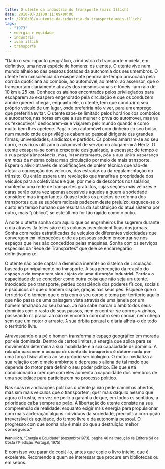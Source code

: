 ```yaml
---
title: O utente da indústria do transporte (mais Illich)
date: 2010-03-31T00:11:09+00:00
url: /2010/03/o-utente-da-industria-do-transporte-mais-illich/
tags:
  - "1973"
  - energia e equidade
  - indústria
  - ivan illich
  - transporte
---
```


“Dado o seu impacto geográfico, a indústria do transporte modela, em definitivo, uma nova espécie de homens: os utentes. O utente vive num mundo alheio ao das pessoas dotadas da autonomia dos seus membros. O utente tem consciência da exasperante penúria de tempo provocada pela corrida quotidiana ao comboio, ao automóvel, ao metro, ao ascensor, que o transportam diariamente através dos mesmos canais e túneis num raio de 10 km a 25 km. Conhece os atalhos encontrados pelos privilegiados para escaparem ao exaspero engendrado pela circulação e que os conduzem aonde querem chegar, enquanto ele, o utente, tem que conduzir o seu próprio veículo de um lugar, onde preferiria não viver, para um emprego que preferiria evitar. O utente sabe-se limitado pelos horários dos comboios e autocarros, nas horas em que a sua mulher o priva do automóvel, mas vê os “executivos” deslocarem-se e viajarem pelo mundo quando e como muito bem lhes apetece. Paga o seu automóvel com dinheiro do seu bolso, num mundo onde os privilégios cabem ao pessoal dirigente das grandes firmas, universidades, sindicatos e partidos. Os pobres amarram-se ao seu carro, e os ricos utilizam o automóvel de serviço ou alugam-no à Hertz. O utente exaspera-se com a crescente desigualdade, a escassez de tempo e a sua própria impotência, mas, insensatamente, põe a sua única esperança em _mais_ da mesma coisa: mais circulação por meio de mais transporte. Espera o alívio através de modificações de ordem técnica que hão-de afetar a concepção dos veículos, das estradas ou da regulamentação do trânsito. Ou então espera uma revolução que transfira a propriedade dos veículos para a coletividade e que, por meio de descontos nos salários, mantenha uma rede de transportes gratuitos, cujas seções mais velozes e caras serão outra vez apenas acessíveis àqueles a quem a sociedade considere mais importantes. Quase todos os projetos de reforma dos transportes que se supõem radicais padecem deste prejuízo: esquece-se o custo em tempo humano que resultaria da substituição do atual sistema por outro, mais “público”, se este último for tão rápido como o outro.

À noite o utente sonha com aquilo que os engenheiros lhe sugerem durante o dia através da televisão e das colunas pseudocientíficas dos jornais. Sonha com redes estratificadas de veículos de diferentes velocidades que convergem em interseções onde as pessoas podem encontrar-se nos espaços que lhes são concedidos pelas máquinas. Sonha com os serviços especiais da “Rede de Transportes” que dele se encarregarão definitivamente.

O utente não pode captar a demência inerente ao sistema de circulação baseado principalmente no transporte. A sua percepção da relação do espaço e do tempo tem sido objeto de uma distorção industrial. Perdeu a capacidade de se conceber como outra coisa que não seja um utente. Intoxicado pelo transporte, perdeu consciência dos poderes físicos, sociais e psíquicos de que o homem dispõe, graças aos seus pés. Esquece que o território é o homem que o cria com o seu corpo e toma por território aquilo que não passa de uma paisagem vista através de uma janela por um homem amarrado ao seu banco. Já não sabe marcar o âmbito dos seus domínios com o rasto do seus passos, nem encontrar-se com os vizinhos, passeando na praça. Já não se encontra com outro sem chocar, nem chega sem que um motor o arraste. A sua órbita pontual e diária alheia-o de todo o território livre.

Atravessando-o a pé o homem transforma o espaço geográfico em morada por ele dominada. Dentro de certos limites, a energia que aplica para se movimentar determina a sua mobilidade e a sua capacidade de domínio. A relação para com o espaço do utente de transportes é determinada por uma força física alheia ao seu próprio ser biológico. O motor mediatiza a sua relação com o meio ambiente e depressa o aliena de tal modo que depende do motor para definir o seu poder político. Ele que está condicionado a crer que com eles aumenta a capacidade dos membros de uma sociedade para participarem no processo político.

Nas suas reivindicações políticas o utente já não pede caminhos abertos, mas sim mais veículos que o transportem; quer mais daquilo mesmo que agora o frustra, em vez de pedir a garantia de que, em todos os sentidos, a prioridade caiba sempre ao peão. A libertação do utente consiste na sua compreensão de realidade: enquanto exigir mais energia para propulsionar com mais aceleração alguns indivíduos da sociedade, precipita a corrupção irreversível da equidade, do tempo livre e da autonomia pessoal. O progresso com que sonha não é mais do que a destruição melhor conseguida.”

<small><strong>Ivan Illich</strong>, “Energia e Equidade” (dezembro/1973), página 40 na tradução da Editora Sá de Costa (1ª edição, Portugal, 1975)</small>

E com isso vou parar de copiá-lo, antes que copie o livro inteiro, que é excelente. Recomendo a quem se interessar que procure em bibliotecas ou em sebos.
